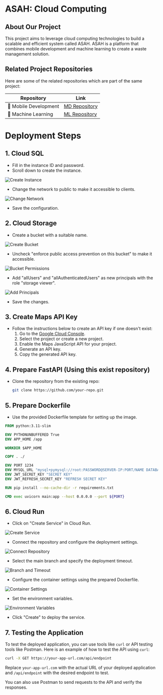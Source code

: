 # ASAH: Cloud Computing
## About Our Project

This project aims to leverage cloud computing technologies to build a scalable and efficient system called ASAH. ASAH is a platform that combines mobile development and machine learning to create a waste management solution.

## Related Project Repositories

Here are some of the related repositories which are part of the same project:

| Repository | Link |
| --- | --- |
| 📱 Mobile Development | [MD Repository](https://github.com/ASAH-Bangkit-2023/MD.git) |
| 🤖 Machine Learning | [ML Repository](https://github.com/ASAH-Bangkit-2023/ML) |

# Deployment Steps

## 1. Cloud SQL

- Fill in the instance ID and password.
- Scroll down to create the instance.

![Create Instance](https://github.com/fikriiardiansyahh/fikri/assets/72667607/a81c2e96-53cd-4df8-8c3e-53ba5da49848)

- Change the network to public to make it accessible to clients.

![Change Network](https://github.com/fikriiardiansyahh/fikri/assets/72667607/fae32be0-3377-4019-8b1a-c0911b7cf535)

- Save the configuration.

## 2. Cloud Storage

- Create a bucket with a suitable name.

![Create Bucket](https://github.com/fikriiardiansyahh/fikri/assets/72667607/e7d1c010-90db-4c44-97ff-37d5aa9fd2e9)

- Uncheck "enforce public access prevention on this bucket" to make it accessible.

![Bucket Permissions](https://github.com/fikriiardiansyahh/fikri/assets/72667607/1f028a37-a731-4540-8564-eb2b8e16ba1e)

- Add "allUsers" and "allAuthenticatedUsers" as new principals with the role "storage viewer".

![Add Principals](https://github.com/fikriiardiansyahh/fikri/assets/72667607/265bc86c-4258-4444-b777-dc6d6ce8b707)

- Save the changes.

## 3. Create Maps API Key

- Follow the instructions below to create an API key if one doesn't exist:
  1. Go to the [Google Cloud Console](https://console.cloud.google.com/).
  2. Select the project or create a new project.
  3. Enable the Maps JavaScript API for your project.
  4. Generate an API key.
  5. Copy the generated API key.

## 4. Prepare FastAPI (Using this exist repository)

- Clone the repository from the existing repo:
  ```bash
  git clone https://github.com/your-repo.git
  ```

## 5. Prepare Dockerfile

- Use the provided Dockerfile template for setting up the image.

```dockerfile
FROM python:3.11-slim

ENV PYTHONUNBUFFERED True
ENV APP_HOME /app

WORKDIR $APP_HOME

COPY . ./

ENV PORT 1234
ENV MYSQL_URL "mysql+pymysql://root:PASSWORD@SERVER-IP:PORT/NAME DATABASE"
ENV JWT_SECRET_KEY "SECRET KEY"
ENV JWT_REFRESH_SECRET_KEY "REFRESH SECRET KEY"

RUN pip install --no-cache-dir -r requirements.txt

CMD exec uvicorn main:app --host 0.0.0.0 --port ${PORT}
```

## 6. Cloud Run

- Click on "Create Service" in Cloud Run.

![Create Service](https://github.com/fikriiardiansyahh/fikri/assets/72667607/da236cde-1536-4f12-825a-72ed64d538b0)

- Connect the repository and configure the deployment settings.

![Connect Repository](https://github.com/fikriiardiansyahh/fikri/assets/72667607/6fcfa512-40d4-4140-b18f-4e3cbb36f778)

- Select the main branch and specify the deployment timeout.

![Branch and Timeout](https://github.com/fikriiardiansyahh/fikri/assets/72667607/6b1e5c38-fc3b-4a5d-8e34-6758e619a67a)

- Configure the container settings using the prepared Dockerfile.

![Container Settings](https://github.com/fikriiardiansyahh/fikri/assets/72667607/16f63ae3-093d-4cc8-9df4-4a56d92b9283)

- Set the environment variables.

![Environment Variables](https://github.com/fikriiardiansyahh/fikri/assets/72667607/6d70a5a3-5e39-4b3f-b571-6f8e3ae9f792)

- Click "Create" to deploy the service.

## 7. Testing the Application

To test the deployed application, you can use tools like `curl` or API testing tools like Postman. Here is an example of how to test the API using `curl`:

```bash
curl -X GET https://your-app-url.com/api/endpoint
```

Replace `your-app-url.com` with the actual URL of your deployed application and `/api/endpoint` with the desired endpoint to test.

You can also use Postman to send requests to the API and verify the responses.
